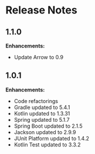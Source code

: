 # Release Notes

## 1.1.0

**Enhancements:**

* Update Arrow to 0.9 

## 1.0.1

**Enhancements:**

* Code refactorings
* Gradle updated to 5.4.1
* Kotlin updated to 1.3.31
* Spring updated to 5.1.7
* Spring Boot updated to 2.1.5
* Jackson updated to 2.9.9
* JUnit Platform updated to 1.4.2
* Kotlin Test updated to 3.3.2